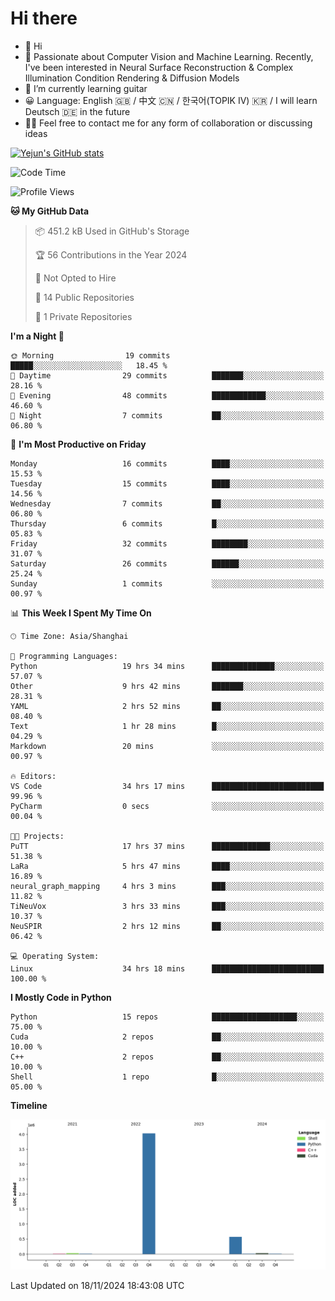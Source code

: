 # Hi there
- 👋 Hi
- 🔭 Passionate about Computer Vision and Machine Learning. Recently, I've been interested in Neural Surface Reconstruction & Complex Illumination Condition Rendering & Diffusion Models
- 🌱 I’m currently learning guitar
- 😀 Language: English 🇬🇧 / 中文 🇨🇳 / 한국어(TOPIK IV) 🇰🇷 / I will learn Deutsch 🇩🇪 in the future
- 🙋‍♂️ Feel free to contact me for any form of collaboration or discussing ideas


<!-- <img height="195px" src="https://github-readme-stats.vercel.app/api?username=yejun688&count_private=true&show_icons=true&hide_rank=true&title_color=0969da&bg_color=ffffff00&text_color=57606a&disable_animations=true"><img height="195px" src="https://github-readme-stats.vercel.app/api/top-langs?username=yejun688&layout=compact&title_color=0969da&bg_color=ffffff00&text_color=57606a"> -->

[![Yejun's GitHub stats](https://github-readme-stats.vercel.app/api?username=yejun688)](https://github.com/yejun688/github-readme-stats)

<!---
yejun688/yejun688 is a ✨ special ✨ repository because its `README.md` (this file) appears on your GitHub profile.
You can click the Preview link to take a look at your changes.
--->

<!--START_SECTION:waka-->
![Code Time](http://img.shields.io/badge/Code%20Time-481%20hrs%206%20mins-blue)

![Profile Views](http://img.shields.io/badge/Profile%20Views-15-blue)

**🐱 My GitHub Data** 

> 📦 451.2 kB Used in GitHub's Storage 
 > 
> 🏆 56 Contributions in the Year 2024
 > 
> 🚫 Not Opted to Hire
 > 
> 📜 14 Public Repositories 
 > 
> 🔑 1 Private Repositories 
 > 
**I'm a Night 🦉** 

```text
🌞 Morning                19 commits          █████░░░░░░░░░░░░░░░░░░░░   18.45 % 
🌆 Daytime                29 commits          ███████░░░░░░░░░░░░░░░░░░   28.16 % 
🌃 Evening                48 commits          ████████████░░░░░░░░░░░░░   46.60 % 
🌙 Night                  7 commits           ██░░░░░░░░░░░░░░░░░░░░░░░   06.80 % 
```
📅 **I'm Most Productive on Friday** 

```text
Monday                   16 commits          ████░░░░░░░░░░░░░░░░░░░░░   15.53 % 
Tuesday                  15 commits          ████░░░░░░░░░░░░░░░░░░░░░   14.56 % 
Wednesday                7 commits           ██░░░░░░░░░░░░░░░░░░░░░░░   06.80 % 
Thursday                 6 commits           █░░░░░░░░░░░░░░░░░░░░░░░░   05.83 % 
Friday                   32 commits          ████████░░░░░░░░░░░░░░░░░   31.07 % 
Saturday                 26 commits          ██████░░░░░░░░░░░░░░░░░░░   25.24 % 
Sunday                   1 commits           ░░░░░░░░░░░░░░░░░░░░░░░░░   00.97 % 
```


📊 **This Week I Spent My Time On** 

```text
🕑︎ Time Zone: Asia/Shanghai

💬 Programming Languages: 
Python                   19 hrs 34 mins      ██████████████░░░░░░░░░░░   57.07 % 
Other                    9 hrs 42 mins       ███████░░░░░░░░░░░░░░░░░░   28.31 % 
YAML                     2 hrs 52 mins       ██░░░░░░░░░░░░░░░░░░░░░░░   08.40 % 
Text                     1 hr 28 mins        █░░░░░░░░░░░░░░░░░░░░░░░░   04.29 % 
Markdown                 20 mins             ░░░░░░░░░░░░░░░░░░░░░░░░░   00.97 % 

🔥 Editors: 
VS Code                  34 hrs 17 mins      █████████████████████████   99.96 % 
PyCharm                  0 secs              ░░░░░░░░░░░░░░░░░░░░░░░░░   00.04 % 

🐱‍💻 Projects: 
PuTT                     17 hrs 37 mins      █████████████░░░░░░░░░░░░   51.38 % 
LaRa                     5 hrs 47 mins       ████░░░░░░░░░░░░░░░░░░░░░   16.89 % 
neural_graph_mapping     4 hrs 3 mins        ███░░░░░░░░░░░░░░░░░░░░░░   11.82 % 
TiNeuVox                 3 hrs 33 mins       ███░░░░░░░░░░░░░░░░░░░░░░   10.37 % 
NeuSPIR                  2 hrs 12 mins       ██░░░░░░░░░░░░░░░░░░░░░░░   06.42 % 

💻 Operating System: 
Linux                    34 hrs 18 mins      █████████████████████████   100.00 % 
```

**I Mostly Code in Python** 

```text
Python                   15 repos            ███████████████████░░░░░░   75.00 % 
Cuda                     2 repos             ██░░░░░░░░░░░░░░░░░░░░░░░   10.00 % 
C++                      2 repos             ██░░░░░░░░░░░░░░░░░░░░░░░   10.00 % 
Shell                    1 repo              █░░░░░░░░░░░░░░░░░░░░░░░░   05.00 % 
```



**Timeline**

![Lines of Code chart](https://raw.githubusercontent.com/yejun688/yejun688/main/assets/bar_graph.png)


 Last Updated on 18/11/2024 18:43:08 UTC
<!--END_SECTION:waka-->
